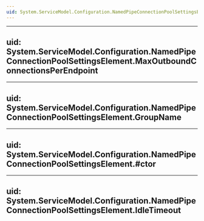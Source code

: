 ```yaml
---
uid: System.ServiceModel.Configuration.NamedPipeConnectionPoolSettingsElement
---
```


---
uid: System.ServiceModel.Configuration.NamedPipeConnectionPoolSettingsElement.MaxOutboundConnectionsPerEndpoint
---

---
uid: System.ServiceModel.Configuration.NamedPipeConnectionPoolSettingsElement.GroupName
---

---
uid: System.ServiceModel.Configuration.NamedPipeConnectionPoolSettingsElement.#ctor
---

---
uid: System.ServiceModel.Configuration.NamedPipeConnectionPoolSettingsElement.IdleTimeout
---
